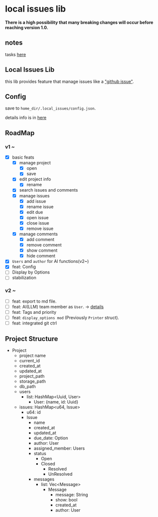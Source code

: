 # local issues lib

**There is a high possibility that many breaking changes will occur before reaching version 1.0.**

## notes

tasks [here](https://github.com/Uliboooo/local_issues_lib/blob/main/Tasks.md)

## Local Issues Lib

this lib provides feature that manage issues like a ["github issue"](https://github.com/Uliboooo/local_issues_lib/issues).

## Config

save to `home_dir/.local_issues/config.json`.

details info is in [here](https://github.com/Uliboooo/local_issues_lib/blob/main/reference/Config.md)

## RoadMap

### v1 ~

* [x] basic feats
    * [x] manage project
        * [x] open
        * [x] save
    * [x] edit project info
        * [x] rename
    * [x] search issues and comments
    * [x] manage issues
        * [x] add issue
        * [x] rename issue
        * [x] edit due
        * [x] open issue
        * [x] close issue
        * [x] remove issue
    * [x] manage comments
        * [x] add comment
        * [x] remove comment
        * [x] show comment
        * [x] hide comment
* [x] `Users` and `author` for AI functions(v2~)
* [x] feat: Config
* [ ] Display by Options
* [ ] stabilization

### v2 ~

* [ ] feat: export to md file. 
* [ ] feat: AI(LLM) team member as `User`. -> [details](https://github.com/Uliboooo/local_issues_lib/blob/main/articles/LLM_feature.md)
* [ ] feat: Tags and priority
* [ ] feat: `display_options mod` (Previously `Printer` struct).
* [ ] feat: integrated git ctrl

## Project Structure

- Project
    - project name
    - current_id
    - created_at
    - updated_at
    - project_path
    - storage_path
    - db_path
    - users
        - list: HashMap\<Uuid, User\>
            - User: {name, id: Uuid}
    - issues: HashMap\<u64, Issue\>
        - u64: id
        - Issue
            - name
            - created_at
            - updated_at
            - due_date: Option
            - author: User
            - assigned_member: Users
            - status
                - Open
                - Closed
                    - Resolved
                    - UnResolved
            - messages
                - list: Vec\<Message\>
                    - Message
                        - message: String
                        - show: bool
                        - created_at
                        - author: User 